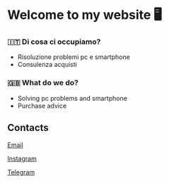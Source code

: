 # Welcome to my website 🖥️


### :it: Di cosa ci occupiamo? 
* Risoluzione problemi pc e smartphone
* Consulenza acquisti

### :gb: What do we do?
* Solving pc problems and smartphone⁣
* Purchase advice


## Contacts

[Email](mailto:master008014@gmail.com)

[Instagram](https://www.instagram.com/chee.computer/)

[Telegram](https://t.me/lorenzotosin)

